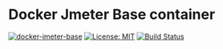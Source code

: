 # Docker Jmeter Base container


[![docker-jmeter-base](https://img.shields.io/badge/spy86-jmeter_base-blue.svg)](https://cloud.docker.com/repository/docker/spy86/jmeter-base) [![License: MIT](https://img.shields.io/badge/License-MIT-yellow.svg)](https://opensource.org/licenses/MIT) [![Build Status](https://dev.azure.com/DevOpsSysOps/Docker/_apis/build/status/Build-docker-jmeter-base)](https://dev.azure.com/DevOpsSysOps/Docker/_build/latest?definitionId=8) 
